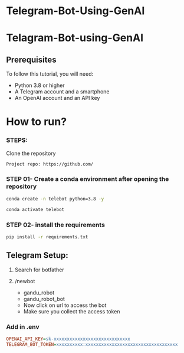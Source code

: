 # Telegram-Bot-Using-GenAI

# Telagram-Bot-using-GenAI


## Prerequisites

To follow this tutorial, you will need:

- Python 3.8 or higher
- A Telegram account and a smartphone
- An OpenAI account and an API key



# How to run?
### STEPS:

Clone the repository

```bash
Project repo: https://github.com/
```
### STEP 01- Create a conda environment after opening the repository

```bash
conda create -n telebot python=3.8 -y
```

```bash
conda activate telebot
```


### STEP 02- install the requirements
```bash
pip install -r requirements.txt
```
## Telegram Setup:

1. Search for botfather
2. /newbot
   - gandu_robot
   - gandu_robot_bot

   * Now click on url to access the bot
   * Make sure you collect the access token

### Add in .env

```ini
OPENAI_API_KEY=sk-xxxxxxxxxxxxxxxxxxxxxxxxxxxxx
TELEGRAM_BOT_TOKEN=xxxxxxxxxx:xxxxxxxxxxxxxxxxxxxxxxxxxxxxxxxxxxx
```
